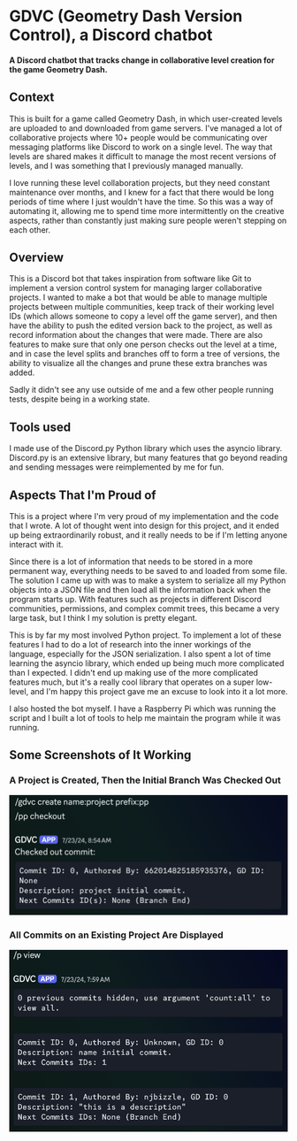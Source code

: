 # GDVC (Geometry Dash Version Control), a Discord chatbot

#### A Discord chatbot that tracks change in collaborative level creation for the game Geometry Dash.

## Context

This is built for a game called Geometry Dash, in which user-created levels are uploaded to and downloaded from game servers. I've managed a lot of collaborative projects where 10+ people would be communicating over messaging platforms like Discord to work on a single level. The way that levels are shared makes it difficult to manage the most recent versions of levels, and I was something that I previously managed manually.

I love running these level collaboration projects, but they need constant maintenance over months, and I knew for a fact that there would be long periods of time where I just wouldn't have the time. So this was a way of automating it, allowing me to spend time more intermittently on the creative aspects, rather than constantly just making sure people weren't stepping on each other.

## Overview

This is a Discord bot that takes inspiration from software like Git to implement a version control system for managing larger collaborative projects. I wanted to make a bot that would be able to manage multiple projects between multiple communities, keep track of their working level IDs (which allows someone to copy a level off the game server), and then have the ability to push the edited version back to the project, as well as record information about the changes that were made. There are also features to make sure that only one person checks out the level at a time, and in case the level splits and branches off to form a tree of versions, the ability to visualize all the changes and prune these extra branches was added.

Sadly it didn't see any use outside of me and a few other people running tests, despite being in a working state.

## Tools used

I made use of the Discord.py Python library which uses the asyncio library. Discord.py is an extensive library, but many features that go beyond reading and sending messages were reimplemented by me for fun.

## Aspects That I'm Proud of

This is a project where I'm very proud of my implementation and the code that I wrote. A lot of thought went into design for this project, and it ended up being extraordinarily robust, and it really needs to be if I'm letting anyone interact with it.

Since there is a lot of information that needs to be stored in a more permanent way, everything needs to be saved to and loaded from some file. The solution I came up with was to make a system to serialize all my Python objects into a JSON file and then load all the information back when the program starts up. With features such as projects in different Discord communities, permissions, and complex commit trees, this became a very large task, but I think I my solution is pretty elegant.

This is by far my most involved Python project. To implement a lot of these features I had to do a lot of research into the inner workings of the language, especially for the JSON serialization. I also spent a lot of time learning the asyncio library, which ended up being much more complicated than I expected. I didn't end up making use of the more complicated features much, but it's a really cool library that operates on a super low-level, and I'm happy this project gave me an excuse to look into it a lot more.

I also hosted the bot myself. I have a Raspberry Pi which was running the script and I built a lot of tools to help me maintain the program while it was running. 

## Some Screenshots of It Working

### A Project is Created, Then the Initial Branch Was Checked Out
<img src="pictures/create.png">

### All Commits on an Existing Project Are Displayed
<img src="pictures/view.png">
